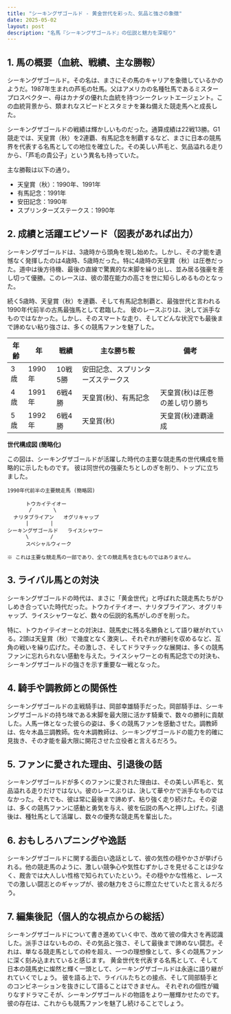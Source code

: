 ```yaml
---
title: "シーキングザゴールド - 黄金世代を彩った、気品と強さの象徴"
date: 2025-05-02
layout: post
description: "名馬『シーキングザゴールド』の伝説と魅力を深堀り"
---
```


## 1. 馬の概要（血統、戦績、主な勝鞍）

シーキングザゴールド。その名は、まさにその馬のキャリアを象徴しているかのようだ。1987年生まれの芦毛の牡馬。父はアメリカの名種牡馬であるミスタープロスペクター、母はカナダの優れた血統を持つシークレットエージェント。この血統背景から、類まれなスピードとスタミナを兼ね備えた競走馬へと成長した。

シーキングザゴールドの戦績は輝かしいものだった。通算成績は22戦13勝。G1競走では、天皇賞（秋）を2連覇、有馬記念を制覇するなど、まさに日本の競馬界を代表する名馬としての地位を確立した。その美しい芦毛と、気品溢れる走りから、「芦毛の貴公子」という異名も持っていた。

主な勝鞍は以下の通り。

* 天皇賞（秋）：1990年、1991年
* 有馬記念：1991年
* 安田記念：1990年
* スプリンターズステークス：1990年


## 2. 成績と活躍エピソード（図表があれば出力）

シーキングザゴールドは、3歳時から頭角を現し始めた。しかし、その才能を遺憾なく発揮したのは4歳時、5歳時だった。特に4歳時の天皇賞（秋）は圧巻だった。道中は後方待機、最後の直線で驚異的な末脚を繰り出し、並み居る強豪を差し切って優勝。このレースは、彼の潜在能力の高さを世に知らしめるものとなった。

続く5歳時、天皇賞（秋）を連覇、そして有馬記念制覇と、最強世代と言われる1990年代前半の古馬最強馬として君臨した。  彼のレースぶりは、決して派手なものではなかった。しかし、そのスマートな走り、そしてどんな状況でも最後まで諦めない粘り強さは、多くの競馬ファンを魅了した。

| 年齢 | 年 | 戦績 | 主な勝ち鞍 | 備考 |
|---|---|---|---|---|
| 3歳 | 1990年 | 10戦5勝 | 安田記念、スプリンターズステークス |  |
| 4歳 | 1991年 | 6戦4勝 | 天皇賞(秋)、有馬記念 | 天皇賞(秋)は圧巻の差し切り勝ち |
| 5歳 | 1992年 | 6戦4勝 | 天皇賞(秋) | 天皇賞(秋)連覇達成 |


**世代構成図 (簡略化)**

この図は、シーキングザゴールドが活躍した時代の主要な競走馬の世代構成を簡略的に示したものです。  彼は同世代の強豪たちとしのぎを削り、トップに立ちました。


```
1990年代前半の主要競走馬 (簡略図)

      トウカイテイオー
       /       \
  ナリタブライアン   オグリキャップ
      |       |
シーキングザゴールド   ライスシャワー
      \       /
      スペシャルウィーク

※ これは主要な競走馬の一部であり、全ての競走馬を含むものではありません。
```


## 3. ライバル馬との対決

シーキングザゴールドの時代は、まさに「黄金世代」と呼ばれた競走馬たちがひしめき合っていた時代だった。トウカイテイオー、ナリタブライアン、オグリキャップ、ライスシャワーなど、数々の伝説的名馬がしのぎを削った。

特に、トウカイテイオーとの対決は、競馬史に残る名勝負として語り継がれている。2頭は天皇賞（秋）で幾度となく激突し、それぞれが勝利を収めるなど、互角の戦いを繰り広げた。その激しさ、そしてドラマチックな展開は、多くの競馬ファンに忘れられない感動を与えた。ライスシャワーとの有馬記念での対決も、シーキングザゴールドの強さを示す重要な一戦となった。


## 4. 騎手や調教師との関係性

シーキングザゴールドの主戦騎手は、岡部幸雄騎手だった。岡部騎手は、シーキングザゴールドの持ち味である末脚を最大限に活かす騎乗で、数々の勝利に貢献した。人馬一体となった彼らの姿は、多くの競馬ファンを感動させた。調教師は、佐々木晶三調教師。佐々木調教師は、シーキングザゴールドの能力を的確に見抜き、その才能を最大限に開花させた立役者と言えるだろう。


## 5. ファンに愛された理由、引退後の話

シーキングザゴールドが多くのファンに愛された理由は、その美しい芦毛と、気品溢れる走りだけではない。彼のレースぶりは、決して華やかで派手なものではなかった。それでも、彼は常に最後まで諦めず、粘り強く走り続けた。その姿は、多くの競馬ファンに感動と勇気を与え、彼を伝説の馬へと押し上げた。引退後は、種牡馬として活躍し、数々の優秀な競走馬を輩出した。


## 6. おもしろハプニングや逸話

シーキングザゴールドに関する面白い逸話として、彼の気性の穏やかさが挙げられる。他の競走馬のように、激しい競争心や気性むずかしさを見せることは少なく、厩舎では大人しい性格で知られていたという。その穏やかな性格と、レースでの激しい闘志とのギャップが、彼の魅力をさらに際立たせていたと言えるだろう。


## 7. 編集後記（個人的な視点からの総括）

シーキングザゴールドについて書き進めていく中で、改めて彼の偉大さを再認識した。派手さはないものの、その気品と強さ、そして最後まで諦めない闘志。それは、単なる競走馬としての枠を超え、一つの理想像として、多くの競馬ファンに深く刻み込まれていると感じます。  黄金世代を代表する名馬として、そして日本の競馬史に燦然と輝く一頭として、シーキングザゴールドは永遠に語り継がれていくでしょう。  彼を語る上で、ライバルたちとの接点、そして岡部騎手とのコンビネーションを抜きにして語ることはできません。  それぞれの個性が織りなすドラマこそが、シーキングザゴールドの物語をより一層輝かせたのです。  彼の存在は、これからも競馬ファンを魅了し続けることでしょう。
